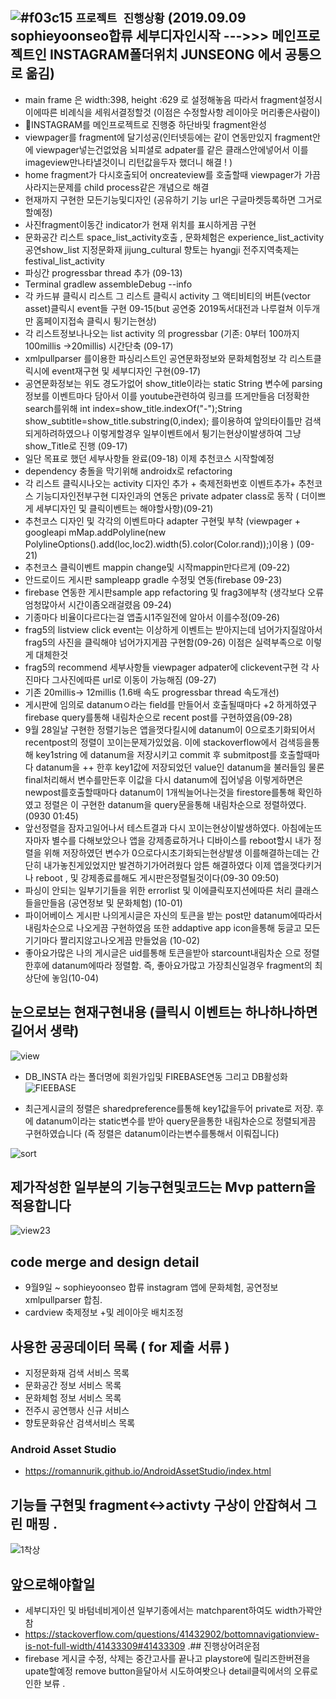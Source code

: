 ## ![#f03c15](https://placehold.it/15/f03c15/000000?text=+) `프로젝트 진행상황` (2019.09.09 sophieyoonseo합류  세부디자인시작    --->>> 메인프로젝트인 INSTAGRAM폴더위치 JUNSEONG 에서 공통으로 옮김)
 - main frame 은 width:398, height :629 로 설정해놓음 따라서 fragment설정시 이에따른 비례식을 세워서결정할것 (이점은 수정할사항 레이아웃 머리좋은사람이)
- 🌱INSTAGRAM를 메인프로젝트로 진행중 하단바및 fragment완성
- viewpager를 fragment에 달기성공(인터넷등에는 같이 연동만있지 fragment안에 viewpager넣는건없었음 뇌피셜로 adpater를 같은 클래스안에넣어서 이를 imageview만나타낼것이니 리턴값을두자 했더니 해결 ! )
- home fragment가 다시호출되어 oncreateview를 호출할때 viewpager가 가끔사라지는문제를 child process같은 개념으로 해결 
- 현재까지 구현한 모든기능및디자인 (공유하기 기능 url은 구글마켓등록하면 그거로할예정)
- 사진fragment이동간 indicator가 현재 위치를 표시하게끔 구현
 - 문화공간 리스트 space_list_activity호출 , 문화체험은 experience_list_activity  공연show_list 지정문화재 jijung_cultural 향토는 hyangji 전주지역축제는 festival_list_activity
 - 파싱간 progressbar thread 추가 (09-13)
 - Terminal        gradlew assembleDebug --info
 - 각 카드뷰 클릭시 리스트 그 리스트 클릭시 activity 그 액티비티의 버튼(vector asset)클릭시 event들 구현 09-15(but 공연중 2019독서대전과 나루컬쳐 이두개만 홈페이지접속 클릭시 튕기는현상)
 - 각 리스트정보나나오는 list activity 의 progressbar (기존: 0부터 100까지 100millis ->20millis) 시간단축 (09-17)
 - xmlpullparser 를이용한 파싱리스트인 공연문화정보와 문화체험정보 각 리스트클릭시에 event재구현 및 세부디자인 구현(09-17)
 - 공연문화정보는 위도 경도가없어 show_title이라는 static String 변수에 parsing 정보를 이벤트마다 담아서 이를 youtube관련하여 링크를 뜨게만들음 더정확한 search를위해 int index=show_title.indexOf("-");String show_subtitle=show_title.substring(0,index); 를이용하여 앞의타이틀만 검색되게하려하였으나 이렇게할경우 일부이벤트에서 튕기는현상이발생하여 그냥 show_Title로 진행 (09-17)
- 일단 목표로 했던 세부사항들 완료(09-18) 이제 추천코스 시작할예정 
- dependency 충돌을 막기위해 androidx로 refactoring 
- 각 리스트 클릭시나오는 activity 디자인 추가 + 축제전화번호 이벤트추가+ 추천코스 기능디자인전부구현 디자인과의 연동은 private adpater class로 동작 ( 더이쁘게 세부디자인 및 클릭이벤트는 해야할사항)(09-21)
- 추천코스 디자인 및 각각의 이벤트마다 adapter 구현및 부착 (viewpager + googleapi mMap.addPolyline(new PolylineOptions().add(loc,loc2).width(5).color(Color.rand));)이용 ) (09-21)
- 추천코스 클릭이벤트 mappin change및 시작mappin만다르게 (09-22)
- 안드로이드 게시판 sampleapp gradle 수정및 연동(firebase 09-23) 
- firebase 연동한 게시판sample app refactoring 및 frag3에부착 (생각보다 오류엄청많아서 시간이좀오래걸렸음 09-24)
- 기종마다 비율이다르다는걸 앱출시1주일전에 알아서 이를수정(09-26)
- frag5의 listview click event는 이상하게 이벤트는 받아지는데 넘어가지질않아서 frag5의 사진을 클릭해야 넘어가지게끔 구현함(09-26) 이점은 실력부족으로 이렇게 대체한것 
- frag5의 recommend 세부사항들 viewpager adpater에 clickevent구현 각 사진마다 그사진에따른 url로 이동이 가능해짐 (09-27) 
- 기존 20millis-> 12millis (1.6배 속도 progressbar thread 속도개선) 
- 게시판에 임의로 datanumㅇ라는 field를 만들어서 호출될때마다 +2 하게하였구 firebase query를통해 내림차순으로 recent post를 구현하였음(09-28) 
- 9월 28일날 구현한 정렬기능은 앱을껏다킬시에 datanum이 0으로초기화되어서 recentpost의 정렬이 꼬이는문제가있었음. 이에 stackoverflow에서 검색등을통해 key1string 에 datanum을 저장시키고 commit 후 submitpost를 호출할때마다 datanum을 ++ 한후 key1값에 저장되었던 value인 datanum을 불러들임 물론 final처리해서 변수를만든후 이값을 다시 datanum에 집어넣음  이렇게하면은 newpost를호출할때마다 datanum이 1개씩늘어나는것을 firestore를통해 확인하였고 정렬은 이 구현한 datanum을 query문을통해 내림차순으로 정렬하였다.(0930 01:45)
- 앞선정렬을 잠자고일어나서 테스트결과 다시 꼬이는현상이발생하였다. 아침에눈뜨자마자 별수를 다해보았으나 앱을 강제종료하거나 디바이스를 reboot할시 내가 정렬을 위해 저장하였던 변수가 0으로다시초기화되는현상발생 이를해결하는데는 간단히 내가놓친게있었지만 발견하기가어려웠다 암튼 해결하였다 이제 앱을껏다키거나 reboot , 및 강제종료를해도 게시판은정렬될것이다(09-30 09:50)
- 파싱이 안되는 일부기기들을 위한 errorlist 및 이에클릭포지션에따른 처리 클래스들을만들음 (공연정보 및 문화체험) (10-01)
- 파이어베이스 게시판 나의게시글은 자신의 토큰을 받는 post만 datanum에따라서 내림차순으로 나오게끔 구현하였음 또한 addaptive app icon을통해 둥글고 모든기기마다 짤리지않고나오게끔 만들었음 (10-02)
- 좋아요가많은 나의 게시글은 uid를통해 토큰을받아 starcount내림차순 으로 정렬한후에 datanum에따라 정렬함. 즉, 좋아요가많고 가장최신일경우 fragment의 최상단에 놓임(10-04)
## 눈으로보는 현재구현내용 (클릭시 이벤트는 하나하나하면 길어서 생략) 
![view](./ing.gif)


- DB_INSTA 라는 폴더명에 회원가입및 FIREBASE연동 그리고 DB활성화 
![FIEEBASE](./firebase.JPG)

- 최근게시글의 정렬은 sharedpreference를통해 key1값을두어 private로 저장. 후에 datanum이라는 static변수를 받아 query문을통한 내림차순으로 정렬되게끔 구현하였습니다 (즉 정렬은 datanum이라는변수를통해서 이뤄집니다)

![sort](./sort.JPG)
## 제가작성한 일부분의 기능구현및코드는 Mvp pattern을 적용합니다
![view23](./mvp.JPG)

## code merge and design detail
- 9월9일 ~ sophieyoonseo 합류 instagram 앱에 문화체험, 공연정보 xmlpullparser 합침.
- cardview 축제정보 +및 레이아웃 배치조정 

## 사용한 공공데이터 목록 ( for 제출 서류 ) 
- 지정문화재 검색 서비스 목록
- 문화공간 정보 서비스 목록
- 문화체험 정보 서비스 목록
- 전주시 공연행사 신규 서비스
- 향토문화유산 검색서비스 목록

### Android Asset Studio
- https://romannurik.github.io/AndroidAssetStudio/index.html

## 기능들 구현및 fragment<->activty 구상이 안잡혀서 그린 매핑 . 
   ![1착상](./trouble12.JPG)

## 앞으로해야할일  
- 세부디자인 및 바텀네비게이션 일부기종에서는 matchparent하여도 width가꽉안참
- https://stackoverflow.com/questions/41432902/bottomnavigationview-is-not-full-width/41433309#41433309
.## 진행상어려운점
- firebase 게시글 수정, 삭제는 중간고사를 끝나고 playstore에 릴리즈한버젼을 upate할예정  remove button을달아서 시도하여봣으나 detail클릭에서의 오류로인한 보류 .


